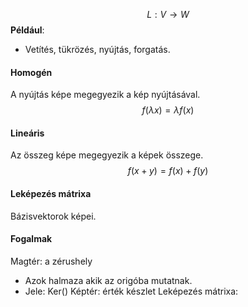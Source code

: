 $$L:V\to W$$
**Például**:
- Vetítés, tükrözés, nyújtás, forgatás.
#### Homogén
A nyújtás képe megegyezik a kép nyújtásával.
$$f(\lambda x)=\lambda f(x)$$
#### Lineáris
Az összeg képe megegyezik a képek összege.
$$f(x+y)=f(x)+f(y)$$
#### Leképezés mátrixa
Bázisvektorok képei.


#### Fogalmak
Magtér: a zérushely
- Azok halmaza akik az origóba mutatnak.
- Jele: $\text{Ker()}$
Képtér: érték készlet
Leképezés mátrixa: